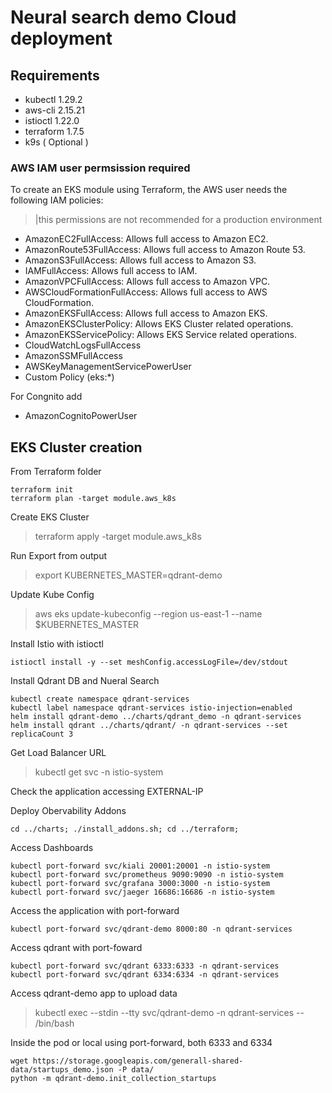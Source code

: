# Neural search demo Cloud deployment

## Requirements

- kubectl 1.29.2
- aws-cli 2.15.21
- istioctl 1.22.0
- terraform 1.7.5
- k9s ( Optional )

### AWS IAM user permsission required

To create an EKS module using Terraform, the AWS user needs the following IAM policies:

>|this permissions are not recommended for a production environment

- AmazonEC2FullAccess: Allows full access to Amazon EC2.
- AmazonRoute53FullAccess: Allows full access to Amazon Route 53.
- AmazonS3FullAccess: Allows full access to Amazon S3.
- IAMFullAccess: Allows full access to IAM.
- AmazonVPCFullAccess: Allows full access to Amazon VPC.
- AWSCloudFormationFullAccess: Allows full access to AWS CloudFormation.
- AmazonEKSFullAccess: Allows full access to Amazon EKS.
- AmazonEKSClusterPolicy: Allows EKS Cluster related operations.
- AmazonEKSServicePolicy: Allows EKS Service related operations.
- CloudWatchLogsFullAccess
- AmazonSSMFullAccess
- AWSKeyManagementServicePowerUser
- Custom Policy (eks:*)

For Congnito add

- AmazonCognitoPowerUser


## EKS Cluster creation

From Terraform folder

```
terraform init
terraform plan -target module.aws_k8s
```

Create EKS Cluster

> terraform apply -target module.aws_k8s

Run Export from output

> export KUBERNETES_MASTER=qdrant-demo

Update Kube Config

> aws eks update-kubeconfig --region us-east-1 --name $KUBERNETES_MASTER

Install Istio with istioctl

```
istioctl install -y --set meshConfig.accessLogFile=/dev/stdout
```

Install Qdrant DB and Nueral Search

```
kubectl create namespace qdrant-services
kubectl label namespace qdrant-services istio-injection=enabled
helm install qdrant-demo ../charts/qdrant_demo -n qdrant-services
helm install qdrant ../charts/qdrant/ -n qdrant-services --set replicaCount 3
```

Get Load Balancer URL
> kubectl get svc -n istio-system

Check the application accessing EXTERNAL-IP


Deploy Obervability Addons

```
cd ../charts; ./install_addons.sh; cd ../terraform;
```

Access Dashboards

```
kubectl port-forward svc/kiali 20001:20001 -n istio-system
kubectl port-forward svc/prometheus 9090:9090 -n istio-system
kubectl port-forward svc/grafana 3000:3000 -n istio-system
kubectl port-forward svc/jaeger 16686:16686 -n istio-system
```

Access the application with port-forward

```
kubectl port-forward svc/qdrant-demo 8000:80 -n qdrant-services
```

Access qdrant with port-foward
```
kubectl port-forward svc/qdrant 6333:6333 -n qdrant-services
kubectl port-forward svc/qdrant 6334:6334 -n qdrant-services
```


Access qdrant-demo app to upload data

> kubectl exec --stdin --tty svc/qdrant-demo -n qdrant-services -- /bin/bash

Inside the pod or local using port-forward, both 6333 and 6334

```
wget https://storage.googleapis.com/generall-shared-data/startups_demo.json -P data/
python -m qdrant-demo.init_collection_startups
```
